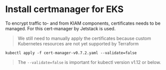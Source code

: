 # Install certmanager for EKS

To encrypt traffic to- and from KIAM components, certificates needs to be managed. For this cert-manager by Jetstack is used.

> We still need to manually apply the certificates because custom Kubernetes resources are not yet supported by Terraform

```
kubectl apply -f cert-manager-v0.7.2.yaml --validate=false
```

> The `--validate=false` is important for kubectl version v1.12 or below.
